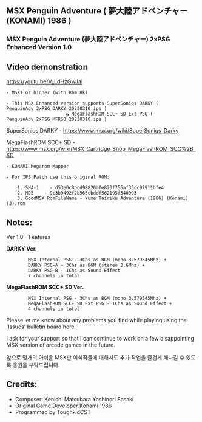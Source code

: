 ## MSX Penguin Adventure ( 夢大陸アドベンチャー (KONAMI) 1986 )
### MSX Penguin Adventure (夢大陸アドベンチャー) 2xPSG Enhanced Version 1.0


## Video demonstration
https://youtu.be/V_LdHzGwJaI

	- MSX1 or higher (with Ram 8k) 
 
	- This MSX Enhanced version supports SuperSoniqs DARKY ( PenguinAdv_2xPSG_DARKY_20230310.ips )
                          & MegaFlashROM SCC+ SD Ext PSG ( PenguinAdv_2xPSG_MFRSD_20230310.ips )

 SuperSoniqs DARKY    - https://www.msx.org/wiki/SuperSoniqs_Darky
 
 MegaFlashROM SCC+ SD - https://www.msx.org/wiki/MSX_Cartridge_Shop_MegaFlashROM_SCC%2B_SD
  
   
	- KONAMI Megarom Mapper
	
	- For IPS Patch use this original ROM:

		1. SHA-1 	- d53e0c8bcd98820afe820f756af35cc97911bfe4
		2. MD5	  - 9c3b9492f2b565cbddf562195f540993
		3. GoodMSX RomFileName - Yume Tairiku Adventure (1986) (Konami) (J).rom


## Notes:

Ver 1.0 - Features

**DARKY Ver.**

            MSX Internal PSG - 3Chs as BGM (mono 3.579545Mhz) + 
            DARKY PSG-A - 3Chs as BGM (stereo 3.6Mhz) +
            DARKY PSG-B - 1Chs as Sound Effect 
            7 channels in total

**MegaFlashROM SCC+ SD Ver.**

            MSX Internal PSG - 3Chs as BGM (mono 3.579545Mhz) +
            MegaFlashROM SCC+ SD Ext PSG - 1Chs as Sound Effect +
            4 channels in total

Please let me know about any problems you find while playing using the 'Issues' bulletin board here.
    	
I ask for your support so that 
            I can continue to work on a few disappointing MSX version of arcade games in the future.

앞으로 몇개의 아쉬운 MSX판 이식작들에 대해서도 추가 작업을 즐겁게 해나갈 수 있도록 응원을 부탁드립니다. 


## Credits:

- Composer: Kenichi Matsubara Yoshinori Sasaki
- Original Game Developer Konami 1986
- Programmed by ToughkidCST 
